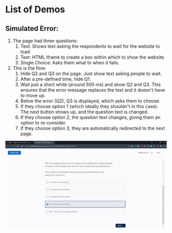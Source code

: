 # List of Demos

## Simulated Error:
   1. The page had three questions:
      1. Text: Shows text asking the respondents to wait for the website to load.
      1. Text: HTML iframe to create a box within which to show the website.
      1. Single Choice: Asks them what to when it fails.
   1. This is the flow:
      1. Hide Q2 and Q3 on the page. Just show text asking people to wait.
      1. After a pre-defined time, hide Q1.
      1. Wait just a short while (around 500 ms) and show Q2 and Q3. This ensures that the error message replaces the text and it doesn't have to move up.
      1. Below the error (Q2), Q3 is displayed, which asks them to choose.
      1. If they choose option 1 (which ideally they shouldn't in this case). The next button shows up, and the question text is changed.
      1. If they choose option 2, the question text changes, giving them an option to re-consider.
      1. If they choose option 3, they are automatically redirected to the next page.


<p align="center">
  <img src="Simulated-Error.gif">
</p>
